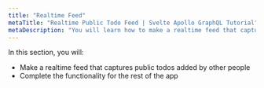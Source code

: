 ```yaml
---
title: "Realtime Feed"
metaTitle: "Realtime Public Todo Feed | Svelte Apollo GraphQL Tutorial"
metaDescription: "You will learn how to make a realtime feed that captures public todos added by other people."
---
```


In this section, you will:

- Make a realtime feed that captures public todos added by other people
- Complete the functionality for the rest of the app
